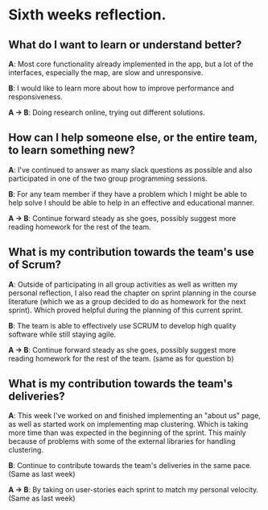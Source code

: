 
# Sixth weeks reflection.

## What do I want to learn or understand better?

**A**: Most core functionality already implemented in the app, but a lot of the interfaces, especially the map, are slow and unresponsive.

**B**: I would like to learn more about how to improve performance and responsiveness.

**A -> B**: Doing research online, trying out different solutions.

## How can I help someone else, or the entire team, to learn something new?

**A**: I've continued to answer as many slack questions as possible and also participated in one of the two group programming sessions.

**B**: For any team member if they have a problem which I might be able to help solve I should be able to help in an effective and educational manner.

**A -> B**: Continue forward steady as she goes, possibly suggest more reading homework for the rest of the team.

## What is my contribution towards the team's use of Scrum?

**A**: Outside of participating in all group activities as well as written my personal reflection, I also read the chapter on sprint planning in the course literature (which we as a group decided to do as homework for the next sprint). Which proved helpful during the planning of this current sprint.

**B**: The team is able to effectively use SCRUM to develop high quality software while still staying agile.

**A -> B**: Continue forward steady as she goes, possibly suggest more reading homework for the rest of the team. (same as for question b)

## What is my contribution towards the team's deliveries?

**A**: This week I've worked on and finished implementing an "about us" page, as well as started work on implementing map clustering. Which is taking more time than was expected in the beginning of the sprint. This mainly because of problems with some of the external libraries for handling clustering.

**B**: Continue to contribute towards the team's deliveries in the same pace. (Same as last week)

**A -> B**: By taking on user-stories each sprint to match my personal velocity. (Same as last week)
